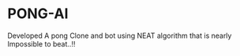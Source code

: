 # PONG-AI
Developed A pong Clone and bot using NEAT algorithm that is nearly Impossible to beat..!!
